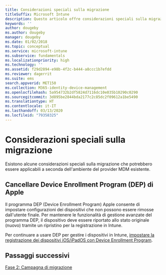 ```yaml
---
title: Considerazioni speciali sulla migrazione
titleSuffix: Microsoft Intune
description: Questo articolo offre considerazioni speciali sulla migrazione, utili prima di avviare una campagna di migrazione a Microsoft Intune.
keywords: ''
author: dougeby
ms.author: dougeby
manager: dougeby
ms.date: 01/02/2018
ms.topic: conceptual
ms.service: microsoft-intune
ms.subservice: fundamentals
ms.localizationpriority: high
ms.technology: ''
ms.assetid: f29d2894-e98b-4f2c-b444-a8ccc1b7efdd
ms.reviewer: dagerrit
ms.suite: ems
search.appverid: MET150
ms.collection: M365-identity-device-management
ms.openlocfilehash: 5a954732b2df5824d7116dc10e035b10290c0290
ms.sourcegitcommit: 3d895be2844bda2177c2c85dc2f09612a1be5490
ms.translationtype: HT
ms.contentlocale: it-IT
ms.lasthandoff: 03/13/2020
ms.locfileid: "79358325"
---
```

# <a name="special-migration-considerations"></a>Considerazioni speciali sulla migrazione

Esistono alcune considerazioni speciali sulla migrazione che potrebbero essere applicabili a seconda dell'ambiente del provider MDM esistente.

## <a name="wipe-for-apples-device-enrollment-program-dep"></a>Cancellare Device Enrollment Program (DEP) di Apple

Il programma DEP (Device Enrollment Program) Apple consente di impostare configurazioni dei dispositivi che non possono essere rimosse dall'utente finale. Per mantenere le funzionalità di gestione avanzate del programma DEP, il dispositivo deve essere riportato allo stato originale (nuovo) tramite un ripristino per la registrazione in Intune.

Per continuare a usare DEP per gestire i dispositivi in Intune, [impostare la registrazione dei dispositivi iOS/iPadOS con Device Enrollment Program](../enrollment/device-enrollment-program-enroll-ios.md).

## <a name="next-steps"></a>Passaggi successivi

[Fase 2: Campagna di migrazione](migration-guide-campaign.md)
